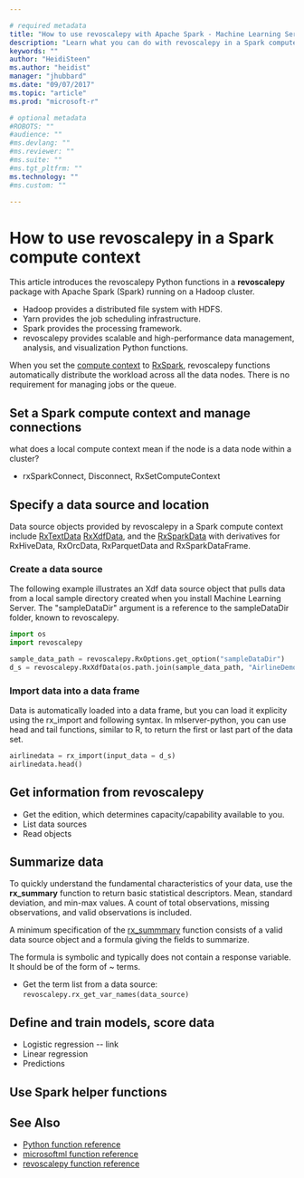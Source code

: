 ```yaml
---

# required metadata
title: "How to use revoscalepy with Apache Spark - Machine Learning Server  | Microsoft Docs "
description: "Learn what you can do with revoscalepy in a Spark compute context in Machine learning Server."
keywords: ""
author: "HeidiSteen"
ms.author: "heidist"
manager: "jhubbard"
ms.date: "09/07/2017"
ms.topic: "article"
ms.prod: "microsoft-r"

# optional metadata
#ROBOTS: ""
#audience: ""
#ms.devlang: ""
#ms.reviewer: ""
#ms.suite: ""
#ms.tgt_pltfrm: ""
ms.technology: ""
#ms.custom: ""

---
```


# How to use revoscalepy in a Spark compute context

This article introduces the revoscalepy Python functions in a **revoscalepy** package with Apache Spark (Spark) running on a Hadoop cluster. 

+ Hadoop provides a distributed file system with HDFS.
+ Yarn provides the job scheduling infrastructure.
+ Spark provides the processing framework. 
+ revoscalepy provides scalable and high-performance data management, analysis, and visualization Python functions. 

When you set the [compute context](concept-what-is-compute-context.md) to [RxSpark](../python-reference/revoscalepy/rxSpark.md), revoscalepy functions automatically distribute the workload across all the data nodes. There is no requirement for managing jobs or the queue.

## Set a Spark compute context and manage connections

what does a local compute context mean if the node is a data node within a cluster?

+ rxSparkConnect, Disconnect, RxSetComputeContext

## Specify a data source and location

Data source objects provided by revoscalepy in a Spark compute context include [RxTextData](../python-reference/revoscalepy/rxtextdata.md) [RxXdfData](../python-reference/revoscalepy/rxxdfdata.md), and the [RxSparkData](../python-reference/revoscalepy/rxSparkdata.md) with derivatives for RxHiveData, RxOrcData, RxParquetData and RxSparkDataFrame.


### Create a data source
The following example illustrates an Xdf data source object that pulls data from a local sample directory created when you install Machine Learning Server. The "sampleDataDir" argument is a reference to the sampleDataDir folder, known to revoscalepy.

```python
import os
import revoscalepy

sample_data_path = revoscalepy.RxOptions.get_option("sampleDataDir")
d_s = revoscalepy.RxXdfData(os.path.join(sample_data_path, "AirlineDemoSmall.xdf"))
```

### Import data into a data frame

Data is automatically loaded into a data frame, but you can load it explicity using the rx_import and following syntax. In mlserver-python, you can use head and tail functions, similar to R, to return the first or last part of the data set.

```python
airlinedata = rx_import(input_data = d_s)
airlinedata.head()
```

## Get information from revoscalepy

+ Get the edition, which determines capacity/capability available to you.
+ List data sources
+ Read objects

## Summarize data

To quickly understand the fundamental characteristics of your data, use the **rx_summary** function to return basic statistical descriptors. Mean, standard deviation, and min-max values. A count of total observations, missing observations, and valid observations is included.

A minimum specification of the [rx_summmary](../python-reference/revoscalepy/rx-summary.md) function consists of a valid data source object and a formula giving the fields to summarize.

The formula is symbolic and typically does not contain a response variable. It should be of the form of ~ terms. 

+ Get the term list from a data source: `revoscalepy.rx_get_var_names(data_source)`

## Define and train models, score data

+ Logistic regression -- link
+ Linear regression
+ Predictions

## Use Spark helper functions



## See Also

+ [Python function reference](../python-reference/introducing-python-package-reference.md)
+ [microsoftml function reference](../python-reference/microsoftml/microsoftml-package.md)
+ [revoscalepy function reference](../python-reference/revoscalepy/revoscalepy-package.md)
